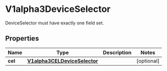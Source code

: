 

# V1alpha3DeviceSelector

DeviceSelector must have exactly one field set.
## Properties

Name | Type | Description | Notes
------------ | ------------- | ------------- | -------------
**cel** | [**V1alpha3CELDeviceSelector**](V1alpha3CELDeviceSelector.md) |  |  [optional]



